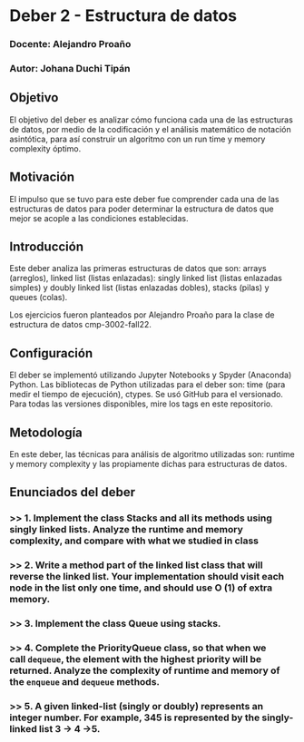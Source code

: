 # Deber 2 - Estructura de datos

### Docente:  Alejandro Proaño
### Autor:    Johana Duchi Tipán

## Objetivo

El objetivo del deber es analizar cómo funciona cada una de las estructuras de datos, por medio de la codificación y el análisis matemático de notación asintótica, para así construir un algoritmo con un run time y memory complexity óptimo.

## Motivación

El impulso que se tuvo para este deber fue comprender cada una de las estructuras de datos para poder determinar la estructura de datos que mejor se acople a las condiciones establecidas.

## Introducción

Este deber analiza las primeras estructuras de datos que son: arrays (arreglos), linked list (listas enlazadas): singly linked list (listas enlazadas simples) y doubly linked list (listas enlazadas dobles), stacks (pilas) y queues (colas).

Los ejercicios fueron planteados por Alejandro Proaño para la clase de estructura de datos cmp-3002-fall22.

## Configuración

El deber se implementó utilizando Jupyter Notebooks y Spyder (Anaconda) Python. Las bibliotecas de Python utilizadas para el deber son: time (para medir el tiempo de ejecución), ctypes.
Se usó GitHub para el versionado. Para todas las versiones disponibles, mire los tags en este repositorio.

## Metodología

En este deber, las técnicas para análisis de algoritmo utilizadas son: runtime y memory complexity y las propiamente dichas para estructuras de datos.

## Enunciados del deber

### >> 1. Implement the class Stacks and all its methods using singly linked lists. Analyze the runtime and memory complexity, and compare with what we studied in class
### >> 2. Write a method part of the linked list class that will reverse the linked list. Your implementation should visit each node in the list only one time, and should use O (1) of extra memory.
### >> 3. Implement the class Queue using stacks.
### >> 4. Complete the PriorityQueue class, so that when we call `dequeue`, the element with the highest priority will be returned. Analyze the complexity of runtime and memory of the `enqueue` and `dequeue` methods.
### >> 5. A given linked-list (singly or doubly) represents an integer number. For example, 345 is represented by the singly-linked list 3 -> 4 ->5.
